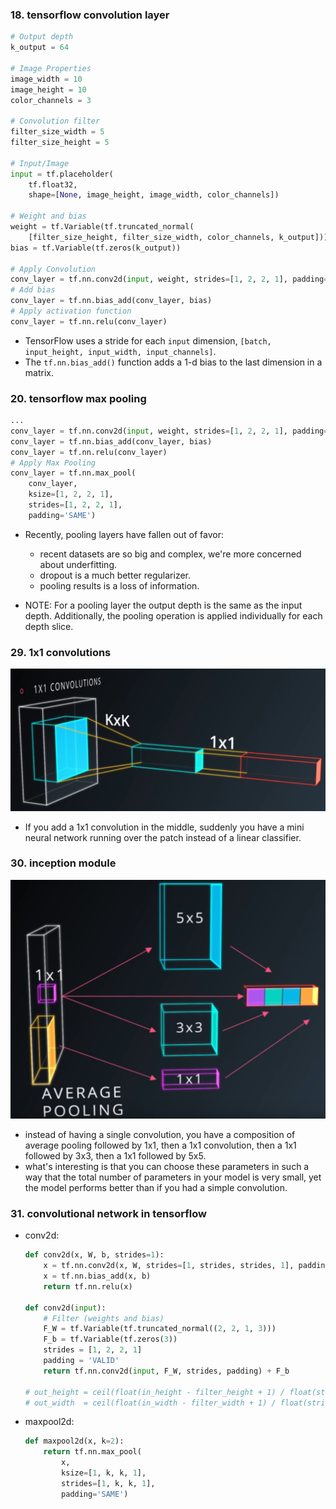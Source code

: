 ### 18. tensorflow convolution layer

```python
# Output depth
k_output = 64

# Image Properties
image_width = 10
image_height = 10
color_channels = 3

# Convolution filter
filter_size_width = 5
filter_size_height = 5

# Input/Image
input = tf.placeholder(
    tf.float32,
    shape=[None, image_height, image_width, color_channels])

# Weight and bias
weight = tf.Variable(tf.truncated_normal(
    [filter_size_height, filter_size_width, color_channels, k_output]))
bias = tf.Variable(tf.zeros(k_output))

# Apply Convolution
conv_layer = tf.nn.conv2d(input, weight, strides=[1, 2, 2, 1], padding='SAME')
# Add bias
conv_layer = tf.nn.bias_add(conv_layer, bias)
# Apply activation function
conv_layer = tf.nn.relu(conv_layer)
```

- TensorFlow uses a stride for each `input` dimension, `[batch, input_height, input_width, input_channels]`. 
- The `tf.nn.bias_add()` function adds a 1-d bias to the last dimension in a matrix.

### 20. tensorflow max pooling

```python
...
conv_layer = tf.nn.conv2d(input, weight, strides=[1, 2, 2, 1], padding='SAME')
conv_layer = tf.nn.bias_add(conv_layer, bias)
conv_layer = tf.nn.relu(conv_layer)
# Apply Max Pooling
conv_layer = tf.nn.max_pool(
    conv_layer,
    ksize=[1, 2, 2, 1],
    strides=[1, 2, 2, 1],
    padding='SAME')
```

- Recently, pooling layers have fallen out of favor:
  - recent datasets are so big and complex, we're more concerned about underfitting.
  - dropout is a much better regularizer.
  - pooling results is a loss of information.

- NOTE: For a pooling layer the output depth is the same as the input  depth. Additionally, the pooling operation is applied individually for  each depth slice.

### 29. 1x1 convolutions

![](img/1x1-convolution-2021-04-16-22-18-43.png)

- If you add a 1x1 convolution in the middle, suddenly you have a mini neural network running over the patch instead of a linear classifier.

### 30. inception module

![](img/2021-04-16-22-25-54-inception-module.png)

- instead of having a single convolution, you have a composition of average pooling followed by 1x1, then a 1x1 convolution, then a 1x1 followed by 3x3, then a 1x1 followed by 5x5.
- what's interesting is that you can choose these parameters in such a way that the total number of parameters in your model is very small, yet the model performs better than if you had a simple convolution.

### 31. convolutional network in tensorflow

- conv2d:

  ```python
  def conv2d(x, W, b, strides=1):
      x = tf.nn.conv2d(x, W, strides=[1, strides, strides, 1], padding='SAME')
      x = tf.nn.bias_add(x, b)
      return tf.nn.relu(x)
  
  def conv2d(input):
      # Filter (weights and bias)
      F_W = tf.Variable(tf.truncated_normal((2, 2, 1, 3)))
      F_b = tf.Variable(tf.zeros(3))
      strides = [1, 2, 2, 1]
      padding = 'VALID'
      return tf.nn.conv2d(input, F_W, strides, padding) + F_b
  
  # out_height = ceil(float(in_height - filter_height + 1) / float(strides[1]))
  # out_width  = ceil(float(in_width - filter_width + 1) / float(strides[2]))
  ```

- maxpool2d:

  ```python
  def maxpool2d(x, k=2):
      return tf.nn.max_pool(
          x,
          ksize=[1, k, k, 1],
          strides=[1, k, k, 1],
          padding='SAME')
  ```

  